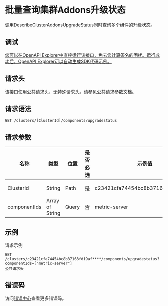 # 批量查询集群Addons升级状态

调用DescribeClusterAddonsUpgradeStatus同时查询多个组件的升级状态。

## 调试

[您可以在OpenAPI Explorer中直接运行该接口，免去您计算签名的困扰。运行成功后，OpenAPI Explorer可以自动生成SDK代码示例。](https://api.aliyun.com/#product=CS&api=DescribeClusterAddonsUpgradeStatus&type=ROA&version=2015-12-15)

## 请求头

该接口使用公共请求头，无特殊请求头。请参见公共请求参数文档。

## 请求语法

```
GET /clusters/[ClusterId]/components/upgradestatus 
```

## 请求参数

|名称|类型|位置|是否必选|示例值|描述|
|--|--|--|----|---|--|
|ClusterId|String|Path|是|c23421cfa74454bc8b37163fd19af\*\*\*\*|集群ID。 |
|componentIds|Array of String|Query|否|metric-server|组件名。 |

## 示例

请求示例

```
GET /clusters/c23421cfa74454bc8b37163fd19af****/components/upgradestatus?componentIds=["metric-server"]
公共请求头
```

## 错误码

访问[错误中心](https://error-center.aliyun.com/status/product/CS)查看更多错误码。

